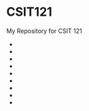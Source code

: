 # CSIT121
My Repository for CSIT 121
<ul>
  <li> <a href="https://devingwagner.github.io/CSIT121/lab01/" Lab01 </a></li>
  <li> <a href="https://devingwagner.github.io/CSIT121/lab02/" Lab02 </a></li>
  <li> <a href="https://devingwagner.github.io/CSIT121/lab03/" Lab03 </a></li>
  <li> <a href="https://devingwagner.github.io/CSIT121/lab04/" Lab04 </a></li>
  <li> <a href="https://devingwagner.github.io/CSIT121/lab05/" Lab05 </a></li>
  <li> <a href="https://devingwagner.github.io/CSIT121/lab06/" Lab06 </a></li>
  <li> <a href="https://devingwagner.github.io/CSIT121/lab07/" Lab07 </a></li>
  <li> <a href="https://devingwagner.github.io/CSIT121/lab08/" Lab08 </a></li>
  <li> <a href="https://devingwagner.github.io/CSIT121/project1/" Project1</a></li>
</ul>
